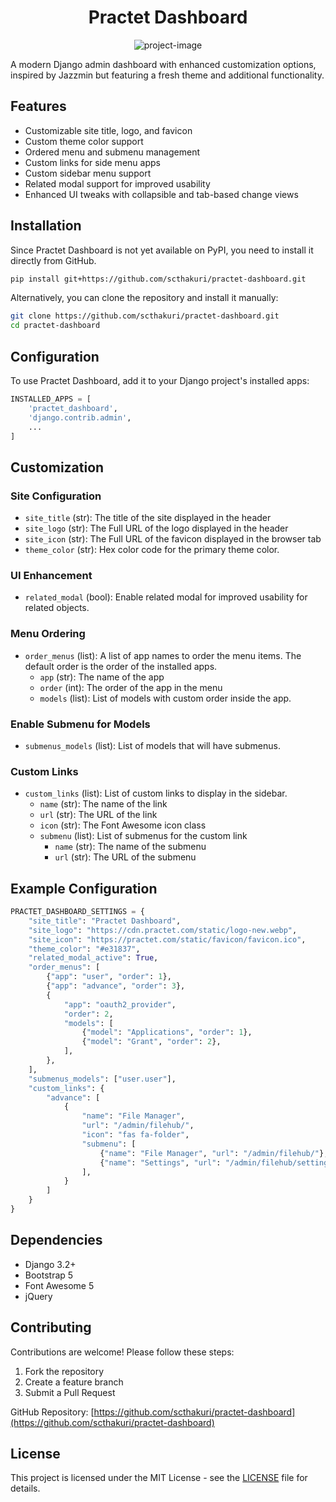 <h1 align="center" id="title">Practet Dashboard</h1>

<p align="center"><img src="https://socialify.git.ci/scthakuri/practet-dashboard/image?font=Inter&amp;forks=1&amp;issues=1&amp;language=1&amp;name=1&amp;owner=1&amp;pattern=Circuit%20Board&amp;pulls=1&amp;stargazers=1&amp;theme=Light" alt="project-image"></p>

<p>A modern Django admin dashboard with enhanced customization options, inspired by Jazzmin but featuring a fresh theme and additional functionality.</p>

## Features

- Customizable site title, logo, and favicon
- Custom theme color support
- Ordered menu and submenu management
- Custom links for side menu apps
- Custom sidebar menu support
- Related modal support for improved usability
- Enhanced UI tweaks with collapsible and tab-based change views

## Installation

Since Practet Dashboard is not yet available on PyPI, you need to install it directly from GitHub.

```bash
pip install git+https://github.com/scthakuri/practet-dashboard.git
```

Alternatively, you can clone the repository and install it manually:
```bash
git clone https://github.com/scthakuri/practet-dashboard.git
cd practet-dashboard
```

## Configuration

To use Practet Dashboard, add it to your Django project's installed apps:

```python
INSTALLED_APPS = [
    'practet_dashboard',
    'django.contrib.admin',
    ...
]
```

## Customization

### Site Configuration

- `site_title` (str): The title of the site displayed in the header
- `site_logo` (str): The Full URL of the logo displayed in the header
- `site_icon` (str): The Full URL of the favicon displayed in the browser tab
- `theme_color` (str): Hex color code for the primary theme color.

### UI Enhancement

- `related_modal` (bool): Enable related modal for improved usability for related objects.

### Menu Ordering

- `order_menus` (list): A list of app names to order the menu items. The default order is the order of the installed apps.
  - `app` (str): The name of the app
  - `order` (int): The order of the app in the menu
  - `models` (list): List of models with custom order inside the app.

### Enable Submenu for Models

- `submenus_models` (list): List of models that will have submenus.

### Custom Links

- `custom_links` (list): List of custom links to display in the sidebar.
  - `name` (str): The name of the link
  - `url` (str): The URL of the link
  - `icon` (str): The Font Awesome icon class
  - `submenu` (list): List of submenus for the custom link
    - `name` (str): The name of the submenu
    - `url` (str): The URL of the submenu

## Example Configuration

```python
PRACTET_DASHBOARD_SETTINGS = {
    "site_title": "Practet Dashboard",
    "site_logo": "https://cdn.practet.com/static/logo-new.webp",
    "site_icon": "https://practet.com/static/favicon/favicon.ico",
    "theme_color": "#e31837",
    "related_modal_active": True,
    "order_menus": [
        {"app": "user", "order": 1},
        {"app": "advance", "order": 3},
        {
            "app": "oauth2_provider",
            "order": 2,
            "models": [
                {"model": "Applications", "order": 1},
                {"model": "Grant", "order": 2},
            ],
        },
    ],
    "submenus_models": ["user.user"],
    "custom_links": {
        "advance": [
            {
                "name": "File Manager",
                "url": "/admin/filehub/",
                "icon": "fas fa-folder",
                "submenu": [
                    {"name": "File Manager", "url": "/admin/filehub/"},
                    {"name": "Settings", "url": "/admin/filehub/settings/"},
                ],
            }
        ]
    }
}
```

## Dependencies

- Django 3.2+
- Bootstrap 5
- Font Awesome 5 
- jQuery

## Contributing

Contributions are welcome! Please follow these steps:

1. Fork the repository
2. Create a feature branch
3. Submit a Pull Request

GitHub Repository: [https://github.com/scthakuri/practet-dashboard](https://github.com/scthakuri/practet-dashboard)

## License

This project is licensed under the MIT License - see the [LICENSE](LICENSE) file for details.
